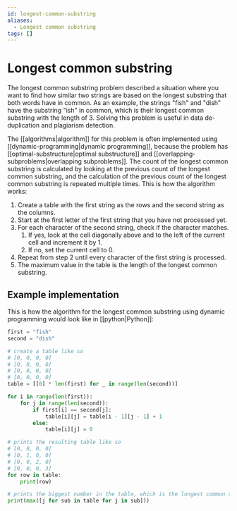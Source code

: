 ```yaml
---
id: longest-common-substring
aliases:
  - Longest common substring
tags: []
---
```


# Longest common substring

The longest common substring problem described a situation where you want to find how similar two strings are based on the longest substring that both words have in common. As an example, the strings "fish" and "dish" have the substring "ish" in common, which is their longest common substring with the length of 3. Solving this problem is useful in data de-duplication and plagiarism detection.

The [[algorithms|algorithm]] for this problem is often implemented using [[dynamic-programming|dynamic programming]], because the problem has [[optimal-substructure|optimal substructure]] and [[overlapping-subproblems|overlapping subproblems]]. The count of the longest common substring is calculated by looking at the previous count of the longest common substring, and the calculation of the previous count of the longest common substring is repeated multiple times. This is how the algorithm works:

1. Create a table with the first string as the rows and the second string as the columns.
2. Start at the first letter of the first string that you have not processed yet.
3. For each character of the second string, check if the character matches.
   1. If yes, look at the cell diagonally above and to the left of the current cell and increment it by 1.
   2. If no, set the current cell to 0.
4. Repeat from step 2 until every character of the first string is processed.
5. The maximum value in the table is the length of the longest common substring.

## Example implementation

This is how the algorithm for the longest common substring using dynamic programming would look like in [[python|Python]]:

```python
first = "fish"
second = "dish"

# create a table like so
# [0, 0, 0, 0]
# [0, 0, 0, 0]
# [0, 0, 0, 0]
# [0, 0, 0, 0]
table = [[0] * len(first) for _ in range(len(second))]

for i in range(len(first)):
    for j in range(len(second)):
        if first[i] == second[j]:
            table[i][j] = table[i - 1][j - 1] + 1
        else:
            table[i][j] = 0

# prints the resulting table like so
# [0, 0, 0, 0]
# [0, 1, 0, 0]
# [0, 0, 2, 0]
# [0, 0, 0, 3]
for row in table:
    print(row)

# prints the biggest number in the table, which is the longest common substring
print(max([j for sub in table for j in sub]))
```
